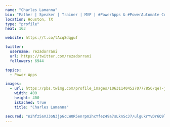 ```yaml
---
name: "Charles Lamanna"
bio: "Father | Speaker | Trainer | MVP | #PowerApps & #PowerAutomate Community Super User | YouTuber Right-pointing triangle http://youtube.com/c/rezadorrani | Learn - Share - Clockwise rightwards and leftwards open circle arrows"
location: Houston, TX
type: "profile"
heat: 163

website: https://t.co/tAcqSdqguf

twitter:
  username: rezadorrani
  url: https://twitter.com/rezadorrani
  followers: 6944

topics:
  - Power Apps

images:
  - url: https://pbs.twimg.com/profile_images/1063114045270777856/qeT-jpWr_400x400.jpg
    width: 400
    height: 400
    isCached: true
    title: "Charles Lamanna"

secured: "n2hfz5aVJ3oN3jpGcLW0R5enrpm2hxYfez49a7sLknScJ7/ulgukrYvDr6Q9lElIb30fbpvLsk+PvmBe/PB7lCrKQ6I7UclcIyymEFUWQiukEpQYq6fLp5LHNUVXBN1denlxoWwXozdsUyZ7c5jlkVeoRDX9skZ1gMgVvaHYDd+ZNcx4Lu+13F4LFkM3jDX8CfuDIy6Fn0MpJ7oKLgT3yTghevmGMAPVOKRvmMNropsQCvJ3wuVdt0rlb7cUaH+1l+CNfuDCfBRiJ+0n0g19x3ZcPQaa7nfh3KIyzTjkPbtEvjQw3tBLuZnXIEANitF64arfMIIoNXBzbOQ5W09RGaiiLiYswuaiZGfuf8YrywryLe983IoUv6gHLNNvRvkWpVYPDDR529AAWenBq2EJnY35Ub97AXGXzgxnbFQeuJY=;70p+CeamVYx4fv+dTfjFcQ=="
---
```



